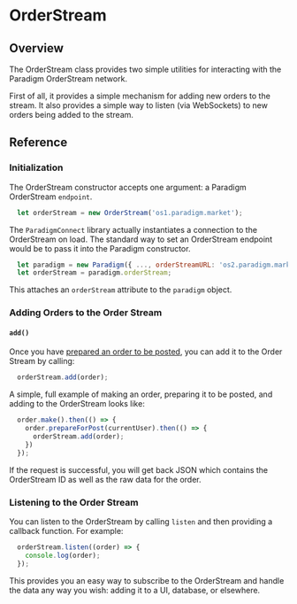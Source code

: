# OrderStream

## Overview

The OrderStream class provides two simple utilities for interacting with the Paradigm OrderStream network.

First of all, it provides a simple mechanism for adding new orders to the stream. It also provides a simple way to listen (via WebSockets) to new orders being added to the stream.

## Reference

### Initialization

The OrderStream constructor accepts one argument: a Paradigm OrderStream `endpoint`.

```javascript
  let orderStream = new OrderStream('os1.paradigm.market');
```

The `ParadigmConnect` library actually instantiates a connection to the OrderStream on load. The standard way to set an OrderStream endpoint would be to pass it into the Paradigm constructor.

```javascript
  let paradigm = new Paradigm({ ..., orderStreamURL: 'os2.paradigm.market' });
  let orderStream = paradigm.orderStream;
```

This attaches an `orderStream` attribute to the `paradigm` object.

### Adding Orders to the Order Stream

#### `add()`

Once you have [prepared an order to be posted](https://github.com/ParadigmFoundation/ParadigmConnect/blob/master/lib/docs/Order.md#prepareforpost), you can add it to the Order Stream by calling:

```javascript
  orderStream.add(order);
```

A simple, full example of making an order, preparing it to be posted, and adding to the OrderStream looks like:

```javascript
  order.make().then(() => {
    order.prepareForPost(currentUser).then(() => {
      orderStream.add(order);
    })
  });
```

If the request is successful, you will get back JSON which contains the OrderStream ID as well as the raw data for the order.

### Listening to the Order Stream

You can listen to the OrderStream by calling `listen` and then providing a callback function. For example:

```javascript
  orderStream.listen((order) => {
    console.log(order);
  });
```

This provides you an easy way to subscribe to the OrderStream and handle the data any way you wish: adding it to a UI, database, or elsewhere.
